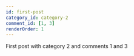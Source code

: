 ```yaml
---
id: first-post
category_id: category-2
comment_id: [1, 3]
renderOrder: 1
---
```


First post with category 2 and comments 1 and 3

